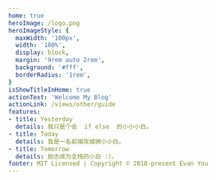 ```yaml
---
home: true
heroImage: /logo.png
heroImageStyle: {
  maxWidth: '100px',
  width: '100%',
  display: block,
  margin: '9rem auto 2rem',
  background: '#fff',
  borderRadius: '1rem',
}
isShowTitleInHome: true
actionText: 'Welcome My Blog'
actionLink: /views/other/guide
features:
- title: Yesterday
  details: 我只是个会  if else  的小小小白。
- title: Today
  details: 我是一名前端攻城狮小小白。
- title: Tomorrow
  details: 励志成为全栈的小白 :)。
footer: MIT Licensed | Copyright © 2018-present Evan You
---
```


  <!-- <Particles></Particles> -->
